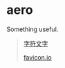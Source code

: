 # aero
Something useful.

> [字符文字](http://patorjk.com/software/taag)
>
> [favicon.io](https://favicon.io/favicon-converter)
